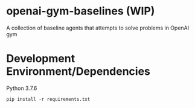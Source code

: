 # openai-gym-baselines (WIP)
A collection of baseline agents that attempts to solve problems in OpenAI gym



# Development Environment/Dependencies
Python 3.7.6

`pip install -r requirements.txt`

